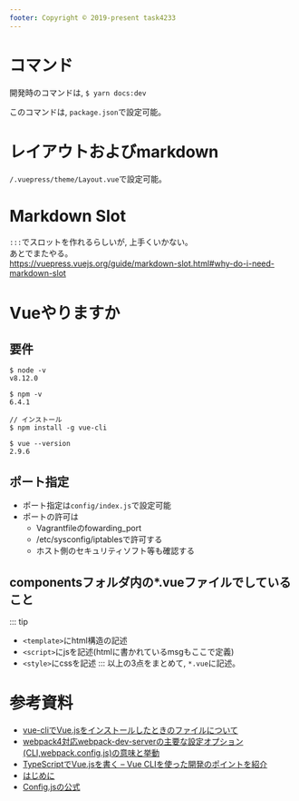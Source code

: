 ```yaml
---
footer: Copyright ©︎ 2019-present task4233
---
```


# コマンド
開発時のコマンドは, 
`$ yarn docs:dev`

このコマンドは, `package.json`で設定可能。

# レイアウトおよびmarkdown
`/.vuepress/theme/Layout.vue`で設定可能。  

# Markdown Slot
`:::`でスロットを作れるらしいが, 上手くいかない。  
あとでまたやる。  
https://vuepress.vuejs.org/guide/markdown-slot.html#why-do-i-need-markdown-slot

# Vueやりますか
## 要件
```
$ node -v
v8.12.0

$ npm -v  
6.4.1

// インストール
$ npm install -g vue-cli

$ vue --version
2.9.6
```

## ポート指定
 - ポート指定は`config/index.js`で設定可能
 - ポートの許可は
   - Vagrantfileのfowarding_port
   - /etc/sysconfig/iptablesで許可する
   - ホスト側のセキュリティソフト等も確認する

## componentsフォルダ内の*.vueファイルでしていること
::: tip
 - `<template>`にhtml構造の記述
 - `<script>`にjsを記述(htmlに書かれているmsgもここで定義)
 - `<style>`にcssを記述
:::
以上の3点をまとめて, `*.vue`に記述。

 
# 参考資料
 - [vue-cliでVue.jsをインストールしたときのファイルについて](https://qiita.com/magaya0403/items/2b5d9641592df0c7cba2)
 - [webpack4対応webpack-dev-serverの主要な設定オプション(CLI,webpack.config.js)の意味と挙動](https://qiita.com/riversun/items/d27f6d3ab7aaa119deab)
 - [TypeScriptでVue.jsを書く – Vue CLIを使った開発のポイントを紹介](https://mae.chab.in/archives/60167)
 - [はじめに](https://jp.vuejs.org/v2/guide/index.html)
 - [Config.jsの公式](https://vuepress.vuejs.org/config/#basic-config)
